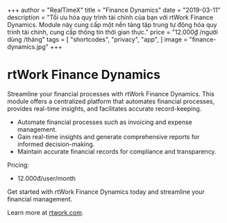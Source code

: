 +++
author = "RealTimeX"
title = "Finance Dynamics"
date = "2019-03-11"
description = "Tối ưu hóa quy trình tài chính của bạn với rtWork Finance Dynamics. Module này cung cấp một nền tảng tập trung tự động hóa quy trình tài chính, cung cấp thông tin thời gian thực."
price = "12.000₫ /người dùng /tháng"
tags = [
    "shortcodes",
    "privacy",
    "app",
]
image = "finance-dynamics.jpg"
+++

# 

# rtWork Finance Dynamics

Streamline your financial processes with rtWork Finance Dynamics. This module offers a centralized platform that automates financial processes, provides real-time insights, and facilitates accurate record-keeping.

- Automate financial processes such as invoicing and expense management.
- Gain real-time insights and generate comprehensive reports for informed decision-making.
- Maintain accurate financial records for compliance and transparency.

Pricing:
- 12.000đ/user/month

Get started with rtWork Finance Dynamics today and streamline your financial management.

Learn more at [rtwork.com](https://www.rtwork.com).